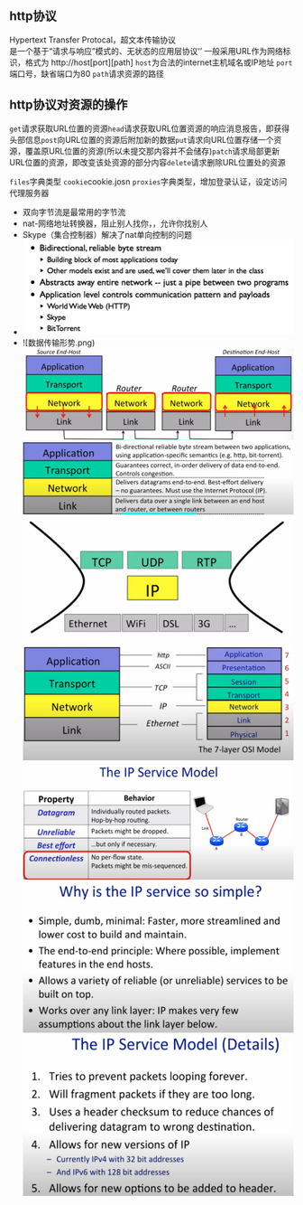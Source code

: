 ## http协议
Hypertext Transfer Protocal，超文本传输协议
<br>
是一个基于“请求与响应”模式的、无状态的应用层协议‘’
一般采用URL作为网络标识，格式为 http://host[port][path]
`host`为合法的internet主机域名或IP地址
`port`端口号，缺省端口为80
`path`请求资源的路径
## http协议对资源的操作
`get`请求获取URL位置的资源`head`请求获取URL位置资源的响应消息报告，即获得头部信息`post`向URL位置的资源后附加新的数据`put`请求向URL位置存储一个资源，覆盖原URL位置的资源(所以未提交那内容并不会储存)`patch`请求局部更新URL位置的资源，即改变该处资源的部分内容`delete`请求删除URL位置处的资源

`files`字典类型  `cookie`cookie.josn  `proxies`字典类型，增加登录认证，设定访问代理服务器

- 双向字节流是最常用的字节流
- nat-网络地址转换器，阻止别人找你，，允许你找别人
- Skype（集合控制器）解决了nat单向控制的问题
- ![输入图片说明](/imgs/2024-07-18/4EYleJkO3yd8FYWl.png)
- ![数据传输形势.png)
![输入图片说明](/imgs/2024-07-18/77uTyfjz5Aq9ScDA.png)
![输入图片说明](/imgs/2024-07-18/VLxHA5JFfc3VUPPf.png)![输入图片说明](/imgs/2024-07-18/VDhMbOFUCQt946l1.png)
![输入图片说明](/imgs/2024-07-18/DgRlNwNSjCDmQ7Wb.png)
![输入图片说明](/imgs/2024-07-18/KdT7uKBttpd4UyKH.png)
![输入图片说明](/imgs/2024-07-18/cllBRDAr3skqYhT3.png)
![输入图片说明](/imgs/2024-07-18/ANaZ9lnwLDUUrfOt.png)
<!--stackedit_data:
eyJoaXN0b3J5IjpbMzgzMzE2OTYsOTIzNzcwMjMyLC0xMzU3OD
Y1ODQ1LDIwNDI0ODYxMDEsLTE1NjE5MzMxMTQsLTIwMzc2ODM0
OTYsMTcwMzI0MjA1NCwxMzE5NjA1MDcwLDEyNzU4Nzc3NzQsMT
k5NTEwNDMxNl19
-->